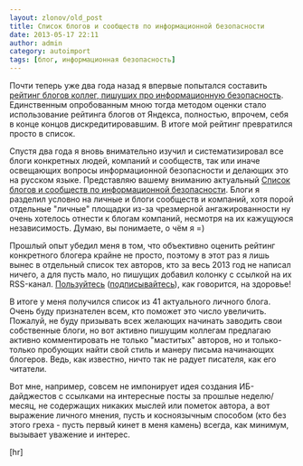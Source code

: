 ```yaml
---
layout: zlonov/old_post
title: Список блогов и сообществ по информационной безопасности
date: 2013-05-17 22:11
author: admin
category: autoimport
tags: [блог, информационная безопасность]
---
```

Почти теперь уже два года назад я впервые попытался составить <a href="/2011/06/reyting-blogov-po-informatsionnoy-bez/">рейтинг блогов коллег, пишущих про информационную безопасность</a>. Единственным опробованным мною тогда методом оценки стало использование рейтинга блогов от Яндекса, полностью, впрочем, себя в конце концов дискредитировавшим. В итоге мой рейтинг превратился просто в список.

Спустя два года я вновь внимательно изучил и систематизировал все блоги конкретных людей, компаний и сообществ, так или иначе освещающих вопросы информационной безопасности и делающих это на русском языке. Представляю вашему вниманию актуальный <a href="http://ru.scribd.com/doc/142073373" target="_blank">Список блогов и сообществ по информационной безопасности</a>. Блоги я разделил условно на личные и блоги сообществ и компаний, хотя порой отдельные "личные" площадки из-за чрезмерной ангажированности ну очень хотелось отнести к блогам компаний, несмотря на их кажущуюся независимость. Думаю, вы понимаете, о чём я =)

Прошлый опыт убедил меня в том, что объективно оценить рейтинг конкретного блогера крайне не просто, поэтому в этот раз я лишь вынес в отдельный список тех авторов, кто за весь 2013 год не написал ничего, а для пусть мало, но пишущих добавил колонку с ссылкой на их RSS-канал. <a href="http://ru.scribd.com/doc/142073373" target="_blank">Пользуйтесь</a> (<a href="http://ru.scribd.com/doc/142073373" target="_blank">подписывайтесь</a>), как говорится, на здоровье!

В итоге у меня получился список из 41 актуального личного блога. Очень буду признателен всем, кто поможет это число увеличить. Пожалуй, не буду призывать всех желающих начинать заводить свои собственные блоги, но вот активно пишущим коллегам предлагаю активно комментировать не только "маститых" авторов, но и только-только пробующих найти свой стиль и манеру письма начинающих блогеров. Ведь, как известно, ничто так не радует писателя, как его читатели.

Вот мне, например, совсем не импонирует идея создания ИБ-дайджестов с ссылками на интересные посты за прошлые неделю/месяц, не содержащих никаких мыслей или пометок автора, а вот выражение личного мнения, пусть и косноязычным способом (кто без этого греха - пусть первый кинет в меня камень) всегда, как минимум, вызывает уважение и интерес.

[hr]
